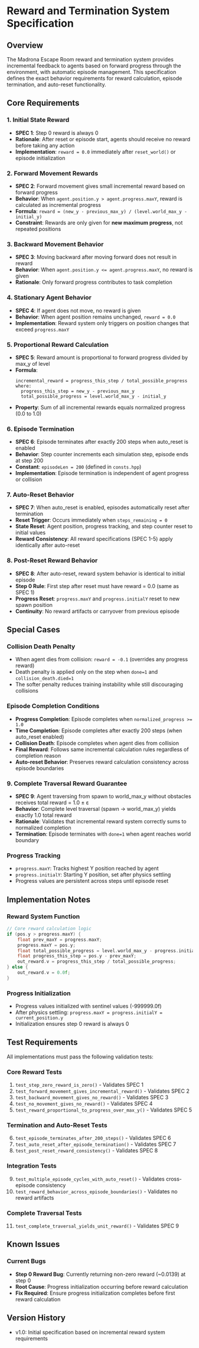 # Reward and Termination System Specification

## Overview

The Madrona Escape Room reward and termination system provides incremental feedback to agents based on forward progress through the environment, with automatic episode management. This specification defines the exact behavior requirements for reward calculation, episode termination, and auto-reset functionality.

## Core Requirements

### 1. Initial State Reward
- **SPEC 1**: Step 0 reward is always 0
- **Rationale**: After reset or episode start, agents should receive no reward before taking any action
- **Implementation**: `reward = 0.0` immediately after `reset_world()` or episode initialization

### 2. Forward Movement Rewards
- **SPEC 2**: Forward movement gives small incremental reward based on forward progress
- **Behavior**: When `agent.position.y > agent.progress.maxY`, reward is calculated as incremental progress
- **Formula**: `reward = (new_y - previous_max_y) / (level.world_max_y - initial_y)`
- **Constraint**: Rewards are only given for **new maximum progress**, not repeated positions

### 3. Backward Movement Behavior
- **SPEC 3**: Moving backward after moving forward does not result in reward
- **Behavior**: When `agent.position.y <= agent.progress.maxY`, no reward is given
- **Rationale**: Only forward progress contributes to task completion

### 4. Stationary Agent Behavior
- **SPEC 4**: If agent does not move, no reward is given
- **Behavior**: When agent position remains unchanged, `reward = 0.0`
- **Implementation**: Reward system only triggers on position changes that exceed `progress.maxY`

### 5. Proportional Reward Calculation
- **SPEC 5**: Reward amount is proportional to forward progress divided by max_y of level
- **Formula**:
  ```
  incremental_reward = progress_this_step / total_possible_progress
  where:
    progress_this_step = new_y - previous_max_y
    total_possible_progress = level.world_max_y - initial_y
  ```
- **Property**: Sum of all incremental rewards equals normalized progress (0.0 to 1.0)

### 6. Episode Termination
- **SPEC 6**: Episode terminates after exactly 200 steps when auto_reset is enabled
- **Behavior**: Step counter increments each simulation step, episode ends at step 200
- **Constant**: `episodeLen = 200` (defined in `consts.hpp`)
- **Implementation**: Episode termination is independent of agent progress or collision

### 7. Auto-Reset Behavior
- **SPEC 7**: When auto_reset is enabled, episodes automatically reset after termination
- **Reset Trigger**: Occurs immediately when `steps_remaining = 0`
- **State Reset**: Agent position, progress tracking, and step counter reset to initial values
- **Reward Consistency**: All reward specifications (SPEC 1-5) apply identically after auto-reset

### 8. Post-Reset Reward Behavior
- **SPEC 8**: After auto-reset, reward system behavior is identical to initial episode
- **Step 0 Rule**: First step after reset must have reward = 0.0 (same as SPEC 1)
- **Progress Reset**: `progress.maxY` and `progress.initialY` reset to new spawn position
- **Continuity**: No reward artifacts or carryover from previous episode

## Special Cases

### Collision Death Penalty
- When agent dies from collision: `reward = -0.1` (overrides any progress reward)
- Death penalty is applied only on the step when `done=1` and `collision_death.died=1`
- The softer penalty reduces training instability while still discouraging collisions

### Episode Completion Conditions
- **Progress Completion**: Episode completes when `normalized_progress >= 1.0`
- **Time Completion**: Episode completes after exactly 200 steps (when auto_reset enabled)
- **Collision Death**: Episode completes when agent dies from collision
- **Final Reward**: Follows same incremental calculation rules regardless of completion reason
- **Auto-reset Behavior**: Preserves reward calculation consistency across episode boundaries

### 9. Complete Traversal Reward Guarantee
- **SPEC 9**: Agent traversing from spawn to world_max_y without obstacles receives total reward = 1.0 ± ε
- **Behavior**: Complete level traversal (spawn → world_max_y) yields exactly 1.0 total reward
- **Rationale**: Validates that incremental reward system correctly sums to normalized completion
- **Termination**: Episode terminates with `done=1` when agent reaches world boundary

### Progress Tracking
- `progress.maxY`: Tracks highest Y position reached by agent
- `progress.initialY`: Starting Y position, set after physics settling
- Progress values are persistent across steps until episode reset

## Implementation Notes

### Reward System Function
```cpp
// Core reward calculation logic
if (pos.y > progress.maxY) {
    float prev_maxY = progress.maxY;
    progress.maxY = pos.y;
    float total_possible_progress = level.world_max_y - progress.initialY;
    float progress_this_step = pos.y - prev_maxY;
    out_reward.v = progress_this_step / total_possible_progress;
} else {
    out_reward.v = 0.0f;
}
```

### Progress Initialization
- Progress values initialized with sentinel values (-999999.0f)
- After physics settling: `progress.maxY = progress.initialY = current_position.y`
- Initialization ensures step 0 reward is always 0

## Test Requirements

All implementations must pass the following validation tests:

### Core Reward Tests
1. `test_step_zero_reward_is_zero()` - Validates SPEC 1
2. `test_forward_movement_gives_incremental_reward()` - Validates SPEC 2
3. `test_backward_movement_gives_no_reward()` - Validates SPEC 3
4. `test_no_movement_gives_no_reward()` - Validates SPEC 4
5. `test_reward_proportional_to_progress_over_max_y()` - Validates SPEC 5

### Termination and Auto-Reset Tests
6. `test_episode_terminates_after_200_steps()` - Validates SPEC 6
7. `test_auto_reset_after_episode_termination()` - Validates SPEC 7
8. `test_post_reset_reward_consistency()` - Validates SPEC 8

### Integration Tests
9. `test_multiple_episode_cycles_with_auto_reset()` - Validates cross-episode consistency
10. `test_reward_behavior_across_episode_boundaries()` - Validates no reward artifacts

### Complete Traversal Tests
11. `test_complete_traversal_yields_unit_reward()` - Validates SPEC 9

## Known Issues

### Current Bugs
- **Step 0 Reward Bug**: Currently returning non-zero reward (~0.0139) at step 0
- **Root Cause**: Progress initialization occurring before reward calculation
- **Fix Required**: Ensure progress initialization completes before first reward calculation

## Version History
- v1.0: Initial specification based on incremental reward system requirements